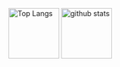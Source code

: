 <p align="left"> 
  <img alt="Top Langs" height="100px" src="https://github-readme-stats.vercel.app/api/top-langs/?username=Ryuzu2048&layout=compact&show_icons=true&theme=onedark" />
  <img alt="github stats" height="100px" src="https://github-readme-stats.vercel.app/api?username=Ryuzu2048&theme=onedark&show_icons=ture" />
</p>
